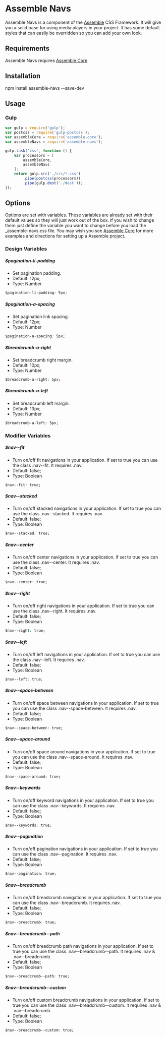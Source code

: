 [Assemble]:                http://assemblecss.com
[Assemble Core]:           https://github.com/lukelarsen/assemble-core

# Assemble Navs
Assemble Navs is a component of the [Assemble] CSS Framework. It will give you a solid base for using media players in your project. It has some default styles that can easily be overridden so you can add your own look.

## Requirements
Assemble Navs requires [Assemble Core].

## Installation
npm install assemble-navs --save-dev

## Usage
### Gulp
```js
var gulp = require('gulp');
var postcss = require('gulp-postcss');
var assembleCore = require('assemble-core');
var assembleNavs = require('assemble-navs');

gulp.task('css', function () {
    var processors = [
        assembleCore,
        assembleNavs
    ];
    return gulp.src('./src/*.css')
        .pipe(postcss(processors))
        .pipe(gulp.dest('./dest'));
});
```

## Options
Options are set with variables. These variables are already set with their default values so they will just work out of the box. If you wish to change them just define the variable you want to change before you load the _assemble-navs.css file. You may wish you see [Assemble Core] for more examples and directions for setting up a Assemble project.

### Design Variables

##### $pagination-li-padding
- Set pagination padding.
- Default: 12px;
- Type: Number
```css
$pagination-li-padding: 5px;
```

##### $pagination-a-spacing
- Set pagination link spacing.
- Default: 12px;
- Type: Number
```css
$pagination-a-spacing: 5px;
```

##### $breadcrumb-a-right
- Set breadcrumb right margin.
- Default: 10px;
- Type: Number
```css
$breadcrumb-a-right: 5px;
```

##### $breadcrumb-a-left
- Set breadcrumb left margin.
- Default: 13px;
- Type: Number
```css
$breadcrumb-a-left: 5px;
```


### Modifier Variables

##### $nav--fit
- Turn on/off fit navigations in your application. If set to true you can use the class .nav--fit. It requires .nav.
- Default: false;
- Type: Boolean
```css
$nav--fit: true;
```

##### $nav--stacked
- Turn on/off stacked navigations in your application. If set to true you can use the class .nav--stacked. It requires .nav.
- Default: false;
- Type: Boolean
```css
$nav--stacked: true;
```

##### $nav--center
- Turn on/off center navigations in your application. If set to true you can use the class .nav--center. It requires .nav.
- Default: false;
- Type: Boolean
```css
$nav--center: true;
```

##### $nav--right
- Turn on/off right navigations in your application. If set to true you can use the class .nav--right. It requires .nav.
- Default: false;
- Type: Boolean
```css
$nav--right: true;
```

##### $nav--left
- Turn on/off left navigations in your application. If set to true you can use the class .nav--left. It requires .nav.
- Default: false;
- Type: Boolean
```css
$nav--left: true;
```

##### $nav--space-between
- Turn on/off space between navigations in your application. If set to true you can use the class .nav--space-between. It requires .nav.
- Default: false;
- Type: Boolean
```css
$nav--space-between: true;
```

##### $nav--space-around
- Turn on/off space around navigations in your application. If set to true you can use the class .nav--space-around. It requires .nav.
- Default: false;
- Type: Boolean
```css
$nav--space-around: true;
```

##### $nav--keywords
- Turn on/off keyword navigations in your application. If set to true you can use the class .nav--keywords. It requires .nav.
- Default: false;
- Type: Boolean
```css
$nav--keywords: true;
```

##### $nav--pagination
- Turn on/off pagination navigations in your application. If set to true you can use the class .nav--pagination. It requires .nav.
- Default: false;
- Type: Boolean
```css
$nav--pagination: true;
```

##### $nav--breadcrumb
- Turn on/off breadcrumb navigations in your application. If set to true you can use the class .nav--breadcrumb. It requires .nav.
- Default: false;
- Type: Boolean
```css
$nav--breadcrumb: true;
```

##### $nav--breadcrumb--path
- Turn on/off breadcrumb path navigations in your application. If set to true you can use the class .nav--breadcrumb--path. It requires .nav & .nav--breadcrumb.
- Default: false;
- Type: Boolean
```css
$nav--breadcrumb--path: true;
```

##### $nav--breadcrumb--custom
- Turn on/off custom breadcrumb navigations in your application. If set to true you can use the class .nav--breadcrumb--custom. It requires .nav & .nav--breadcrumb.
- Default: false;
- Type: Boolean
```css
$nav--breadcrumb--custom: true;
```